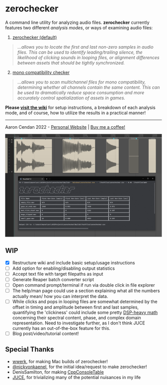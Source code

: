 # zerochecker
A command line utility for analyzing audio files. **zerochecker** currently features two different *analysis modes*, or ways of examining audio files:

1. [zerochecker (default)](https://github.com/acendan/zerochecker/wiki/1.-zerochecker)
> _...allows you to locate the first and last non-zero samples in audio files. This can be used to identify leading/trailing silence, the likelihood of clicking sounds in looping files, or alignment differences between assets that should be tightly synchronized._

2. [mono compatibility checker](https://github.com/acendan/zerochecker/wiki/2.-mono-compatibility-checker)
> _...allows you to scan multichannel files for mono compatibility, determining whether all channels contain the same content. This can be used to dramatically reduce space consumption and more accurately control spatialization of assets in games._

**Please [visit the wiki](https://github.com/acendan/zerochecker/wiki)** for setup instructions, a breakdown of each analysis mode, and of course, how to utilize the results in a practical manner!

***

Aaron Cendan 2022 - [Personal Website](https://aaroncendan.me) | [Buy me a coffee!](https://ko-fi.com/acendan_)

![zerochecker](/zerochecker.png)

## WIP
- [x] Restructure wiki and include basic setup/usage instructions
- [ ] Add option for enabling/disabling output statistics
- [ ] Accept text file with target filepaths as input
- [ ] Generate Reaper batch converter script 
- [ ] Open command prompt/terminal if run via double click in file explorer
- [ ] The help/man page could use a section explaining what all the numbers actually mean/
  how you can interpret the data.
- [ ] While clicks and pops in looping files are somewhat determined by the offset in timing 
  and amplitude between first and last samples, quantifying the 'clickiness' could include some
  pretty [DSP-heavy math](https://ofai.at/papers/oefai-tr-2006-12.pdf) concerning their 
  spectral content, phase, and complex domain representation. Need to investigate further, as 
  I don't think JUCE currently has an out-of-the-box feature for this.
- [ ] Blog post/video/tutorial content!
  
## Special Thanks
- [wwerk](https://github.com/wwerk), for making Mac builds of zerochecker!
- [@nickvonkaenel](https://twitter.com/nickvonkaenel), for the initial idea/request to make zerochecker!
- DenisSamilton, for making [CppConsoleTable](https://github.com/DenisSamilton/CppConsoleTable/)
- [JUCE](https://juce.com/), for trivializing many of the potential nuisances in my life
